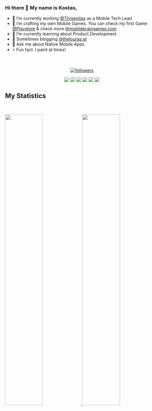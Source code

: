 ### Hi there 👋 My name is Kostas,


- 🔭 I’m currently working  [@Threenitas](https://threenitas.com) as a Mobile Tech Lead
- 📱 I’m crafting my own Mobile Games. You can check my first Game [@Playstore](https://play.google.com/store/apps/details?id=thelouras.pattern.game&hl=en_US&gl=US) & check more [@mobilebraingames.com](https://thelouras.gr/Mobile-Brain-Games-Site/)
- 🌱 I’m currently learning about Product Development
- 📖 Sometimes blogging [@thelouras.gr](https://thelouras.gr/)
- 💬 Ask me about Native Mobile Apps 
- ⚡ Fun fact: I paint at times! 

<br>
<p align="center">
  <a href="https://github.com/Thelouras58?tab=followers">
    <img alt="followers" title="Follow me on Github" src="https://custom-icon-badges.herokuapp.com/github/followers/Thelouras58?color=236ad3&labelColor=1155ba&style=for-the-badge&logo=person-add&label=Follow&logoColor=white"/></a>
<p>
<div align="center">
  <img src="https://img.shields.io/badge/-Kotlin-CAB8FF?style=for-the-badge&logo=kotlin&logoColor=CAB8FF&labelColor=282828">
  <img src="https://img.shields.io/badge/-Java-CAB8FF?style=for-the-badge&logo=Java&logoColor=CAB8FF&labelColor=282828">
  <img src="https://img.shields.io/badge/-Android-CAB8FF?style=for-the-badge&logo=Android&logoColor=CAB8FF&labelColor=282828">
   <img src="https://img.shields.io/badge/-iOS-CAB8FF?style=for-the-badge&logo=iOS&logoColor=CAB8FF&labelColor=282828">
   <img src="https://img.shields.io/badge/-Swift-CAB8FF?style=for-the-badge&logo=Swift&logoColor=CAB8FF&labelColor=282828">
  <img src="https://img.shields.io/badge/-Mobile_Apps-CAB8FF?style=for-the-badge&logo=Mobile_Apps&logoColor=CAB8FF&labelColor=282828">
</div>
</p>

## My Statistics

<br/>
<p align="left">
  <a href="https://www.thelouras.gr/">
  <img width="49.5%" src="https://github-readme-stats.vercel.app/api?username=Thelouras58&show_icons=true&theme=gruvbox&hide_border=true" />
    <img width="49.5%" src="https://github-readme-streak-stats.herokuapp.com/?user=Thelouras58&theme=gruvbox&hide_border=true" />
  </a>
</p>
<br>


